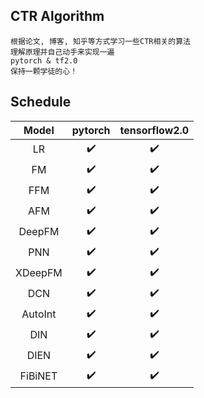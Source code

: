 ## CTR Algorithm

    根据论文, 博客, 知乎等方式学习一些CTR相关的算法
    理解原理并自己动手来实现一遍
    pytorch & tf2.0
    保持一颗学徒的心！
    


## Schedule

|  Model  | pytorch | tensorflow2.0 |
| :-----: | :-----: | :-----------: |
|   LR    |    :heavy_check_mark:     |        :heavy_check_mark:       |
|   FM    |     :heavy_check_mark:    |        :heavy_check_mark:       |
|   FFM   |      :heavy_check_mark:   |        :heavy_check_mark:       |
|   AFM   |     :heavy_check_mark:    |        :heavy_check_mark:       |
| DeepFM  |      :heavy_check_mark:   |        :heavy_check_mark:       |
|   PNN   |     :heavy_check_mark:    |          :heavy_check_mark:     |
| XDeepFM |      :heavy_check_mark:   |          :heavy_check_mark:     |
|   DCN   |      :heavy_check_mark:   |        :heavy_check_mark:     |
|   AutoInt   |      :heavy_check_mark:   |        :heavy_check_mark:     |
|   DIN   |      :heavy_check_mark:   |        :heavy_check_mark:     |
|   DIEN   |      :heavy_check_mark:   |        :heavy_check_mark:     |
|   FiBiNET |     :heavy_check_mark:  |  :heavy_check_mark:  |

